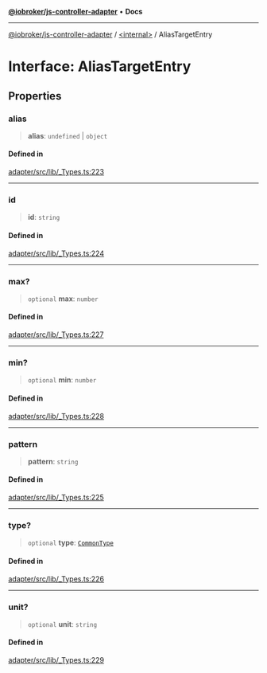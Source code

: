 [**@iobroker/js-controller-adapter**](../../README.md) • **Docs**

***

[@iobroker/js-controller-adapter](../../globals.md) / [\<internal\>](../README.md) / AliasTargetEntry

# Interface: AliasTargetEntry

## Properties

### alias

> **alias**: `undefined` \| `object`

#### Defined in

[adapter/src/lib/\_Types.ts:223](https://github.com/ioBroker/ioBroker.js-controller/blob/6e6387bb66b8177b201746ee5d7461396c3654ed/packages/adapter/src/lib/_Types.ts#L223)

***

### id

> **id**: `string`

#### Defined in

[adapter/src/lib/\_Types.ts:224](https://github.com/ioBroker/ioBroker.js-controller/blob/6e6387bb66b8177b201746ee5d7461396c3654ed/packages/adapter/src/lib/_Types.ts#L224)

***

### max?

> `optional` **max**: `number`

#### Defined in

[adapter/src/lib/\_Types.ts:227](https://github.com/ioBroker/ioBroker.js-controller/blob/6e6387bb66b8177b201746ee5d7461396c3654ed/packages/adapter/src/lib/_Types.ts#L227)

***

### min?

> `optional` **min**: `number`

#### Defined in

[adapter/src/lib/\_Types.ts:228](https://github.com/ioBroker/ioBroker.js-controller/blob/6e6387bb66b8177b201746ee5d7461396c3654ed/packages/adapter/src/lib/_Types.ts#L228)

***

### pattern

> **pattern**: `string`

#### Defined in

[adapter/src/lib/\_Types.ts:225](https://github.com/ioBroker/ioBroker.js-controller/blob/6e6387bb66b8177b201746ee5d7461396c3654ed/packages/adapter/src/lib/_Types.ts#L225)

***

### type?

> `optional` **type**: [`CommonType`](../type-aliases/CommonType.md)

#### Defined in

[adapter/src/lib/\_Types.ts:226](https://github.com/ioBroker/ioBroker.js-controller/blob/6e6387bb66b8177b201746ee5d7461396c3654ed/packages/adapter/src/lib/_Types.ts#L226)

***

### unit?

> `optional` **unit**: `string`

#### Defined in

[adapter/src/lib/\_Types.ts:229](https://github.com/ioBroker/ioBroker.js-controller/blob/6e6387bb66b8177b201746ee5d7461396c3654ed/packages/adapter/src/lib/_Types.ts#L229)
